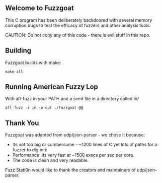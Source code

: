 Welcome to Fuzzgoat
------------------------------------------

This C program has been deliberately backdoored with several memory corruption bugs to test the efficacy of fuzzers and other analysis tools.  

CAUTION: Do not copy any of this code - there is evil stuff in this repo.


Building
----------

Fuzzgoat builds with make:

`make all`


Running American Fuzzy Lop
--------------------------

With afl-fuzz in your PATH and a seed file in a directory called in/

`afl-fuzz -i in -o out ./fuzzgoat @@`


Thank You
---------
Fuzzgoat was adapted from udp/json-parser - we chose it because:

* Its not too big or cumbersome - ~1200 lines of C yet lots of paths for a fuzzer to dig into.
* Performance: its very fast at ~1500 execs per sec per core.
* The code is clean and very readable.

Fuzz Stati0n would like to thank the creators and maintainers of udp/json-parser. 
